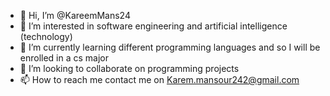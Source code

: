 - 👋 Hi, I’m @KareemMans24
- 👀 I’m interested in software engineering and artificial intelligence (technology)
- 🌱 I’m currently learning different programming languages and so I will be enrolled in a cs major
- 💞️ I’m looking to collaborate on programming projects
- 📫 How to reach me contact me on Karem.mansour242@gmail.com

<!---
KareemMans24/KareemMans24 is a ✨ special ✨ repository because its `README.md` (this file) appears on your GitHub profile.
You can click the Preview link to take a look at your changes.
--->
